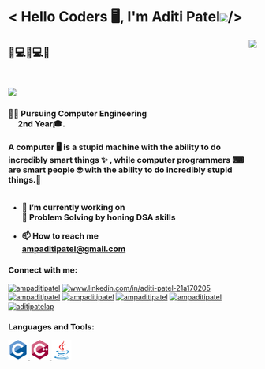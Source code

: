 <h1 align="left"> < Hello Coders 🖥, I'm Aditi Patel<img src="https://raw.githubusercontent.com/syedareehaquasar/syedareehaquasar/master/gifs/Hi.gif" width="30px">/></h2>
<img align="right" src="https://cdn.dribbble.com/users/2344801/screenshots/4774578/alphatestersanimation2.gif" height="350" />
      <h2 > 🚀💻🚀💻🚀  </h2>
<br /><br /><img src="https://badges.pufler.dev/visits/aditipatelap/aditipatelap" width="100px">
<h3> 👩‍🎓 Pursuing Computer Engineering <br/> &nbsp;&nbsp;&nbsp;&nbsp;&nbsp;2nd Year🎓.<br /> <br/>A computer 🖥 is a stupid machine with the ability to do incredibly smart things ✨ , while computer programmers ⌨  are smart people 🤓 with the ability to do incredibly stupid things.💯
<br/><br/>

- 🔭 I’m currently working on 
      <br> **🚀 Problem Solving by honing DSA skills**

- 📫 How to reach me 
      <br> **ampaditipatel@gmail.com**

<h3 align="left">Connect with me:</h3>
<p align="left">
<a href="https://twitter.com/ampaditipatel" target="blank"><img align="center" src="https://raw.githubusercontent.com/rahuldkjain/github-profile-readme-generator/master/src/images/icons/Social/twitter.svg" alt="ampaditipatel" height="30" width="40" /></a>
<a href="https://linkedin.com/in/www.linkedin.com/in/aditi-patel-21a170205" target="blank"><img align="center" src="https://raw.githubusercontent.com/rahuldkjain/github-profile-readme-generator/master/src/images/icons/Social/linked-in-alt.svg" alt="www.linkedin.com/in/aditi-patel-21a170205" height="30" width="40" /></a>
<a href="https://www.codechef.com/users/ampaditipatel" target="blank"><img align="center" src="https://cdn.jsdelivr.net/npm/simple-icons@3.1.0/icons/codechef.svg" alt="ampaditipatel" height="30" width="40" /></a>
<a href="https://www.hackerrank.com/ampaditipatel" target="blank"><img align="center" src="https://raw.githubusercontent.com/rahuldkjain/github-profile-readme-generator/master/src/images/icons/Social/hackerrank.svg" alt="ampaditipatel" height="30" width="40" /></a>
<a href="https://codeforces.com/profile/ampaditipatel" target="blank"><img align="center" src="https://cdn.jsdelivr.net/npm/simple-icons@3.0.1/icons/codeforces.svg" alt="ampaditipatel" height="30" width="40" /></a>
<a href="https://www.leetcode.com/ampaditipatel" target="blank"><img align="center" src="https://raw.githubusercontent.com/rahuldkjain/github-profile-readme-generator/master/src/images/icons/Social/leet-code.svg" alt="ampaditipatel" height="30" width="40" /></a>
<a href="https://auth.geeksforgeeks.org/user/aditipatelap" target="blank"><img align="center" src="https://raw.githubusercontent.com/rahuldkjain/github-profile-readme-generator/master/src/images/icons/Social/geeks-for-geeks.svg" alt="aditipatelap" height="30" width="40" /></a>
</p>

<h3 align="left">Languages and Tools:</h3>
<p align="left"> <a href="https://www.cprogramming.com/" target="_blank"> <img src="https://raw.githubusercontent.com/devicons/devicon/master/icons/c/c-original.svg" alt="c" width="40" height="40"/> </a> <a href="https://www.w3schools.com/cpp/" target="_blank"> <img src="https://raw.githubusercontent.com/devicons/devicon/master/icons/cplusplus/cplusplus-original.svg" alt="cplusplus" width="40" height="40"/> </a> <a href="https://www.java.com" target="_blank"> <img src="https://raw.githubusercontent.com/devicons/devicon/master/icons/java/java-original.svg" alt="java" width="40" height="40"/> </a> </p>
